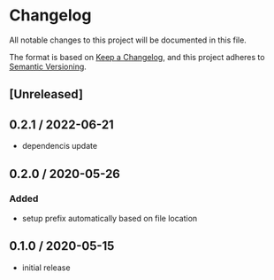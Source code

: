 # Changelog
All notable changes to this project will be documented in this file.

The format is based on [Keep a Changelog](https://keepachangelog.com/en/1.0.0/),
and this project adheres to [Semantic Versioning](https://semver.org/spec/v2.0.0.html).

## [Unreleased]

## 0.2.1 / 2022-06-21

* dependencis update

## 0.2.0 / 2020-05-26

### Added

* setup prefix automatically based on file location

## 0.1.0 / 2020-05-15

* initial release
